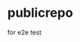 # publicrepo
for e2e test





















































































































































































































































































































































































































































































































































































































































































